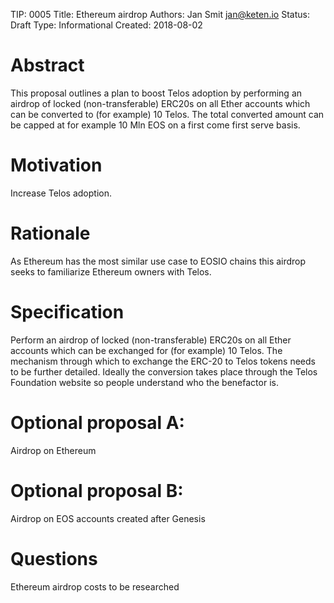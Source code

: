 TIP: 0005
    Title: Ethereum airdrop 
    Authors: Jan Smit <jan@keten.io>
    Status: Draft
    Type: Informational
    Created: 2018-08-02
    
 # Abstract
 This proposal outlines a plan to boost Telos adoption by performing an airdrop of locked (non-transferable) ERC20s on all Ether accounts which can be converted to (for example) 10 Telos.
 The total converted amount can be capped at for example 10 Mln EOS on a first come first serve basis.
 
 # Motivation
 Increase Telos adoption. 
 
 # Rationale
 As Ethereum has the most similar use case to EOSIO chains this airdrop seeks to familiarize Ethereum owners with Telos.    

 # Specification
 Perform an airdrop of locked (non-transferable) ERC20s on all Ether accounts which can be exchanged for (for example) 10 Telos.
 The mechanism through which to exchange the ERC-20 to Telos tokens needs to be further detailed. 
 Ideally the conversion takes place through the Telos Foundation website so people understand who the benefactor is.
 
 # Optional proposal A:
Airdrop on Ethereum

 # Optional proposal B:
Airdrop on EOS accounts created after Genesis

# Questions
Ethereum airdrop costs to be researched

